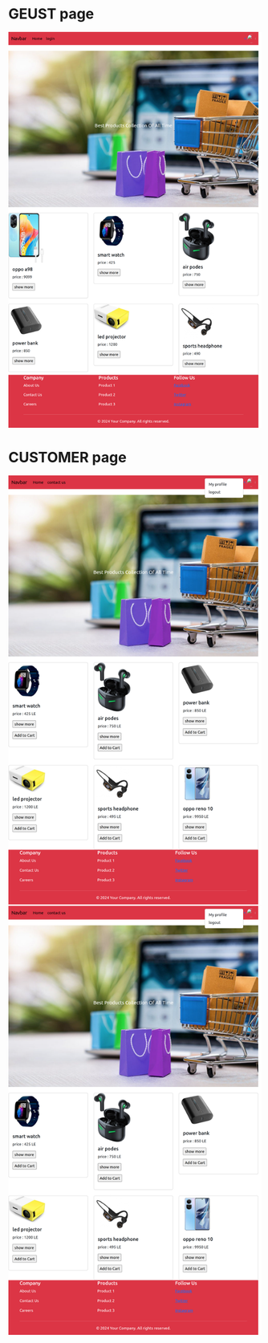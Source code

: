 # GEUST page 
![Guest Image](./imgs/guest.png)


# CUSTOMER page
 ![customer Image](./imgs/customer.png)
 ![customer Image](./imgs/customer.png)
